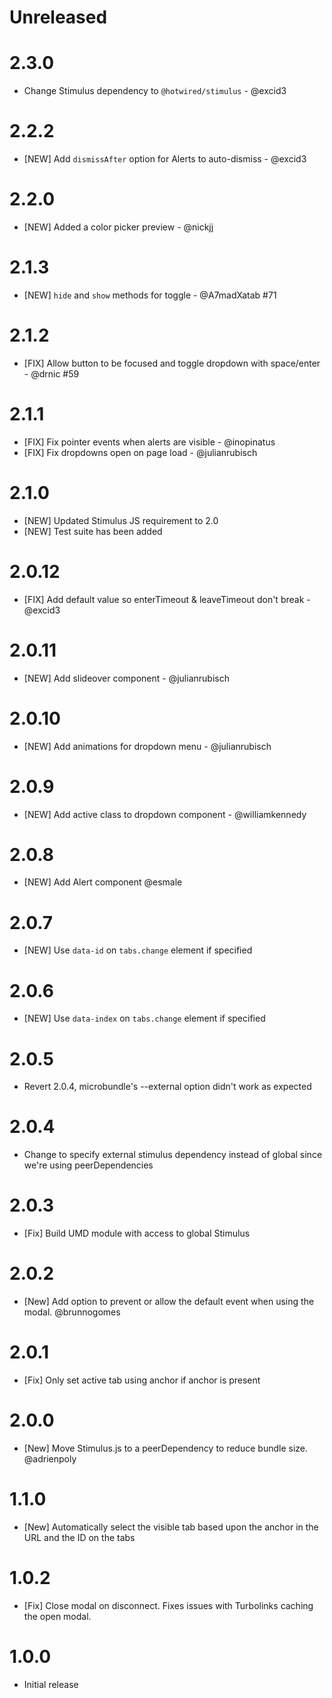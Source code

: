 # Unreleased

# 2.3.0

* Change Stimulus dependency to `@hotwired/stimulus` - @excid3

# 2.2.2

* [NEW] Add `dismissAfter` option for Alerts to auto-dismiss - @excid3

# 2.2.0

* [NEW] Added a color picker preview - @nickjj

# 2.1.3

* [NEW] `hide` and `show` methods for toggle - @A7madXatab #71

# 2.1.2

* [FIX] Allow button to be focused and toggle dropdown with space/enter - @drnic #59

# 2.1.1

* [FIX] Fix pointer events when alerts are visible - @inopinatus
* [FIX] Fix dropdowns open on page load - @julianrubisch

# 2.1.0

* [NEW] Updated Stimulus JS requirement to 2.0
* [NEW] Test suite has been added

# 2.0.12

* [FIX] Add default value so enterTimeout & leaveTimeout don't break - @excid3

# 2.0.11

* [NEW] Add slideover component - @julianrubisch

# 2.0.10

* [NEW] Add animations for dropdown menu - @julianrubisch

# 2.0.9

* [NEW] Add active class to dropdown component - @williamkennedy

# 2.0.8

* [NEW] Add Alert component @esmale

# 2.0.7

* [NEW] Use `data-id` on `tabs.change` element if specified

# 2.0.6

* [NEW] Use `data-index` on `tabs.change` element if specified

# 2.0.5

* Revert 2.0.4, microbundle's --external option didn't work as expected

# 2.0.4

* Change to specify external stimulus dependency instead of global since we're using peerDependencies

# 2.0.3

* [Fix] Build UMD module with access to global Stimulus

# 2.0.2

* [New] Add option to prevent or allow the default event when using the modal. @brunnogomes

# 2.0.1

* [Fix] Only set active tab using anchor if anchor is present

# 2.0.0

* [New] Move Stimulus.js to a peerDependency to reduce bundle size. @adrienpoly

# 1.1.0

* [New] Automatically select the visible tab based upon the anchor in the URL and the ID on the tabs

# 1.0.2

* [Fix] Close modal on disconnect. Fixes issues with Turbolinks caching the open modal.

# 1.0.0

* Initial release
